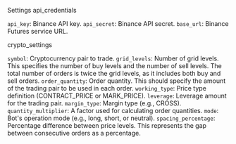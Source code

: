 Settings
api_credentials

```api_key```: Binance API key.
```api_secret```: Binance API secret.
```base_url```: Binance Futures service URL.

crypto_settings

```symbol```: Cryptocurrency pair to trade.
```grid_levels```: Number of grid levels. This specifies the number of buy levels and the number of sell levels. The total number of orders is twice the grid levels, as it includes both buy and sell orders.
```order_quantity```: Order quantity. This should specify the amount of the trading pair to be used in each order.
```working_type```: Price type definition (CONTRACT_PRICE or MARK_PRICE).
```leverage```: Leverage amount for the trading pair.
```margin_type```: Margin type (e.g., CROSS).
```quantity_multiplier```: A factor used for calculating order quantities.
```mode```: Bot's operation mode (e.g., long, short, or neutral).
```spacing_percentage```: Percentage difference between price levels. This represents the gap between consecutive orders as a percentage.
